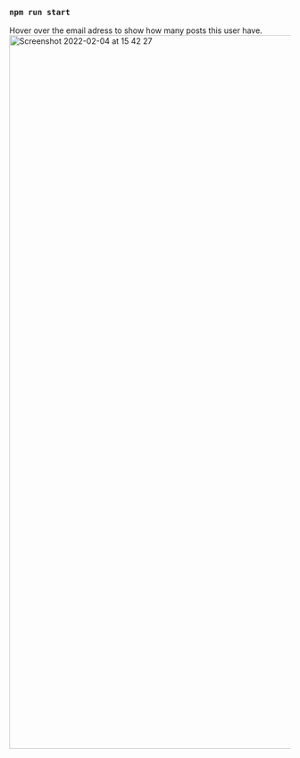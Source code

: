 ### `npm run start`
Hover over the email adress to show how many posts this user have.
<img width="1276" alt="Screenshot 2022-02-04 at 15 42 27" src="https://user-images.githubusercontent.com/53094419/152523412-35744095-ab69-468a-93be-352071fc53c6.png">
